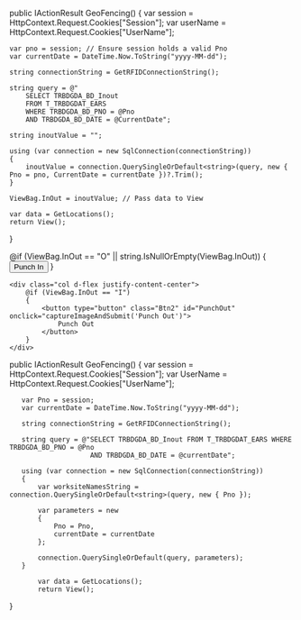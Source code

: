 public IActionResult GeoFencing()
{
    var session = HttpContext.Request.Cookies["Session"];
    var userName = HttpContext.Request.Cookies["UserName"];

    var pno = session; // Ensure session holds a valid Pno
    var currentDate = DateTime.Now.ToString("yyyy-MM-dd");

    string connectionString = GetRFIDConnectionString();

    string query = @"
        SELECT TRBDGDA_BD_Inout 
        FROM T_TRBDGDAT_EARS 
        WHERE TRBDGDA_BD_PNO = @Pno 
        AND TRBDGDA_BD_DATE = @CurrentDate";

    string inoutValue = "";

    using (var connection = new SqlConnection(connectionString))
    {
        inoutValue = connection.QuerySingleOrDefault<string>(query, new { Pno = pno, CurrentDate = currentDate })?.Trim();
    }

    ViewBag.InOut = inoutValue; // Pass data to View

    var data = GetLocations();
    return View();
}

 <div class="row mt-5 form-group">
    <div class="col d-flex justify-content-center mb-4">
        @if (ViewBag.InOut == "O" || string.IsNullOrEmpty(ViewBag.InOut)) 
        {
            <button type="button" class="Btn" id="PunchIn" onclick="captureImageAndSubmit('Punch In')">
                Punch In
            </button>
        }
    </div>

    <div class="col d-flex justify-content-center">
        @if (ViewBag.InOut == "I") 
        {
            <button type="button" class="Btn2" id="PunchOut" onclick="captureImageAndSubmit('Punch Out')">
                Punch Out
            </button>
        }
    </div>
</div>
  
   
   
   public IActionResult GeoFencing()
   {
       var session = HttpContext.Request.Cookies["Session"];
       var UserName = HttpContext.Request.Cookies["UserName"];

       var Pno = session; 
       var currentDate = DateTime.Now.ToString("yyyy-MM-dd");

       string connectionString = GetRFIDConnectionString();

       string query = @"SELECT TRBDGDA_BD_Inout FROM T_TRBDGDAT_EARS WHERE TRBDGDA_BD_PNO = @Pno
                        AND TRBDGDA_BD_DATE = @currentDate";

       using (var connection = new SqlConnection(connectionString))
       {
           var worksiteNamesString = connection.QuerySingleOrDefault<string>(query, new { Pno });

           var parameters = new
           {
               Pno = Pno,
               currentDate = currentDate
           };

           connection.QuerySingleOrDefault(query, parameters);
       }

           var data = GetLocations();
           return View();
       

   }
